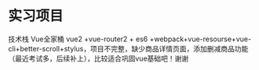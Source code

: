 # 实习项目
技术栈 Vue全家桶 vue2 +vue-router2 + es6 +webpack+vue-resourse+vue-cli+better-scroll+stylus，项目不完整，缺少商品详情页面，添加删减商品功能（最近考试多，后续补上），比较适合巩固vue基础吧！谢谢
